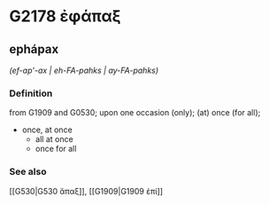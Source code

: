 # G2178 ἐφάπαξ

## ephápax

_(ef-ap'-ax | eh-FA-pahks | ay-FA-pahks)_

### Definition

from G1909 and G0530; upon one occasion (only); (at) once (for all); 

- once, at once
  - all at once
  - once for all

### See also

[[G530|G530 ἅπαξ]], [[G1909|G1909 ἐπί]]
